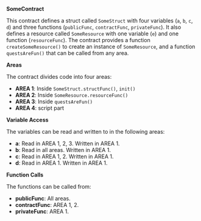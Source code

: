 **SomeContract**

This contract defines a struct called `SomeStruct` with four variables (`a`, `b`, `c`, `d`) and three functions (`publicFunc`, `contractFunc`, `privateFunc`). It also defines a resource called `SomeResource` with one variable (`e`) and one function (`resourceFunc`). The contract provides a function `createSomeResource()` to create an instance of `SomeResource`, and a function `questsAreFun()` that can be called from any area.

**Areas**

The contract divides code into four areas:

- **AREA 1**: Inside `SomeStruct.structFunc()`, `init()`
- **AREA 2**: Inside `SomeResource.resourceFunc()`
- **AREA 3**: Inside `questsAreFun()`
- **AREA 4**: script part

**Variable Access**

The variables can be read and written to in the following areas:

- **a**: Read in AREA 1, 2, 3. Written in AREA 1.
- **b**: Read in all areas. Written in AREA 1.
- **c**: Read in AREA 1, 2. Written in AREA 1.
- **d**: Read in AREA 1. Written in AREA 1.

**Function Calls**

The functions can be called from:

- **publicFunc**: All areas.
- **contractFunc**: AREA 1, 2.
- **privateFunc**: AREA 1.
